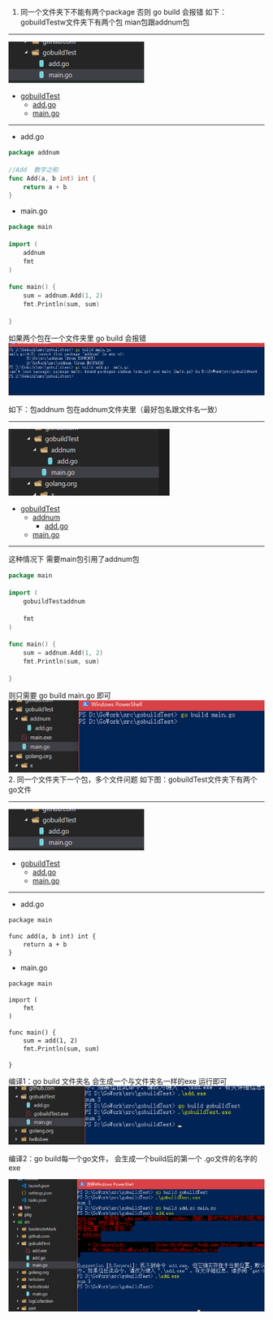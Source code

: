 1. 同一个文件夹下不能有两个package 否则 go build 会报错
    如下：gobuildTestw文件夹下有两个包 mian包跟addnum包

    <!-- @import "[TOC]" {cmd="toc" depthFrom=1 depthTo=6 orderedList=false ignoreLink =true} -->
***
![代码目录](https://raw.githubusercontent.com/AITown/go-learning/master/01goBuild/Image/code03.png)
 * [gobuildTest](#chapter-1)
    * [add.go](#section-11)
    * [main.go](#section-12)

***
* add.go
``` go {.line-numbers}
package addnum

//Add  数字之和
func Add(a, b int) int {
    return a + b
}
```
* main.go


``` go {.line-numbers}
package main

import (
    addnum
    fmt
)

func main() {
    sum = addnum.Add(1, 2)
    fmt.Println(sum, sum)

}
```
如果两个包在一个文件夹里  go build 会报错
![运行结果](https://raw.githubusercontent.com/AITown/go-learning/master/01goBuild/Image/err01.png)

如下：包addnum 包在addnum文件夹里（最好包名跟文件名一致）
***
![代码目录](https://raw.githubusercontent.com/AITown/go-learning/master/01goBuild/Image/code02.png)
 * [gobuildTest](#chapter-1)
    * [addnum](#section-11)
      * [add.go](#section-111)
    * [main.go](#section-11)
***

这种情况下 需要main包引用了addnum包 

``` go {.line-numbers}
package main

import (
    gobuildTestaddnum

    fmt
)

func main() {
    sum = addnum.Add(1, 2)
    fmt.Println(sum, sum)

}
```
则只需要 go build main.go 即可
![运行结果](https://raw.githubusercontent.com/AITown/go-learning/master/01goBuild/Image/result01.png)
2. 同一个文件夹下一个包，多个文件问题
如下图：gobuildTest文件夹下有两个go文件 
***
![代码目录](https://raw.githubusercontent.com/AITown/go-learning/master/01goBuild/Image/code03.png)
 * [gobuildTest](#chapter-1)
    * [add.go](#section-111)
    * [main.go](#section-11)
***
* add.go

``` go{.line-numbers}
package main

func add(a, b int) int {
    return a + b
}
```
* main.go
``` go{.line-numbers}
package main

import (
    fmt
)

func main() {
    sum = add(1, 2)
    fmt.Println(sum, sum)

}
```

编译1：go build 文件夹名 会生成一个与文件夹名一样的exe 运行即可
![运行结果](https://raw.githubusercontent.com/AITown/go-learning/master/01goBuild/Image/result02.png)

编译2：go build每一个go文件， 会生成一个build后的第一个 .go文件的名字的exe

![运行结果](https://raw.githubusercontent.com/AITown/go-learning/master/01goBuild/Image/result03.png)